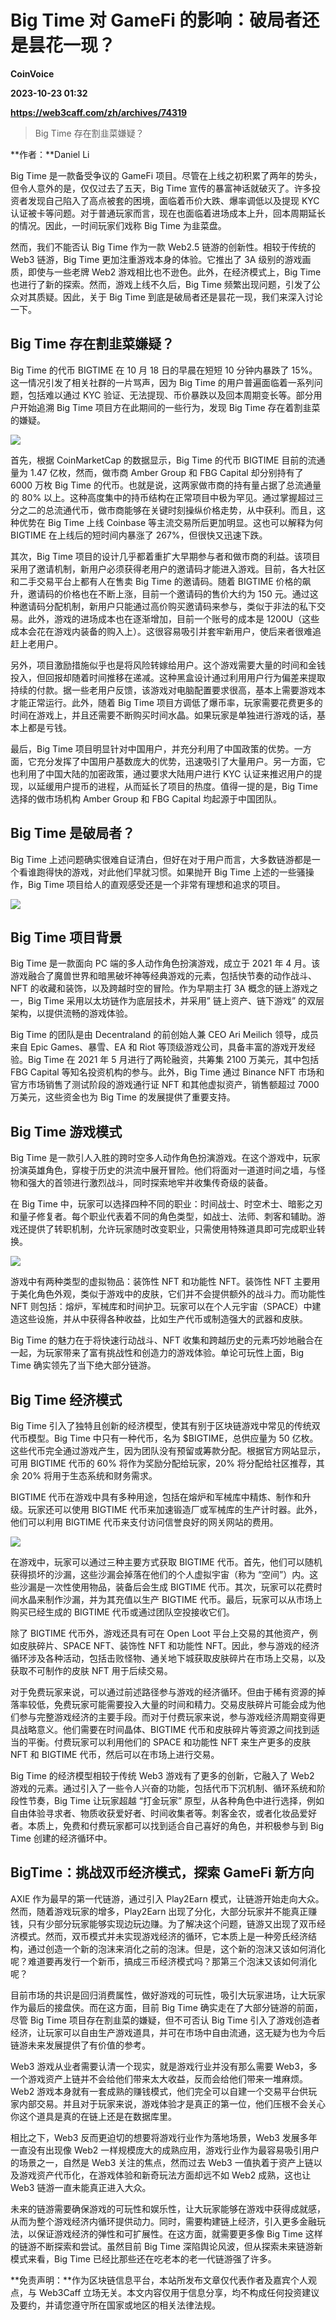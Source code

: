 # Big Time 对 GameFi 的影响：破局者还是昙花一现？
**CoinVoice**

**2023-10-23 01:32**

**https://web3caff.com/zh/archives/74319**

[](http://twitter.com/intent/tweet?text=Big%20Time%20%E5%AF%B9%20GameFi%20%E7%9A%84%E5%BD%B1%E5%93%8D%EF%BC%9A%E7%A0%B4%E5%B1%80%E8%80%85%E8%BF%98%E6%98%AF%E6%98%99%E8%8A%B1%E4%B8%80%E7%8E%B0%EF%BC%9F&url=https%3A%2F%2Fweb3caff.com%2Fzh%2Farchives%2F74319 "Twitter")[](https://www.facebook.com/sharer/sharer.php?u=https%3A%2F%2Fweb3caff.com%2Fzh%2Farchives%2F74319 "Facebook")[](https://telegram.me/share/url?url=https%3A%2F%2Fweb3caff.com%2Fzh%2Farchives%2F74319&text=Big%20Time%20%E5%AF%B9%20GameFi%20%E7%9A%84%E5%BD%B1%E5%93%8D%EF%BC%9A%E7%A0%B4%E5%B1%80%E8%80%85%E8%BF%98%E6%98%AF%E6%98%99%E8%8A%B1%E4%B8%80%E7%8E%B0%EF%BC%9F "Telegram")[](http://service.weibo.com/share/share.php?url=https%3A%2F%2Fweb3caff.com%2Fzh%2Farchives%2F74319&title=Big%20Time%20%E5%AF%B9%20GameFi%20%E7%9A%84%E5%BD%B1%E5%93%8D%EF%BC%9A%E7%A0%B4%E5%B1%80%E8%80%85%E8%BF%98%E6%98%AF%E6%98%99%E8%8A%B1%E4%B8%80%E7%8E%B0%EF%BC%9F "Sina Weibo")[](https://web3caff.com/zh/archives/74319 "Copy Link")[](https://web3caff.com/zh/archives/74319 "More")

> Big Time 存在割韭菜嫌疑？

**作者：**Daniel Li

Big Time 是一款备受争议的 GameFi 项目。尽管在上线之初积累了两年的势头，但令人意外的是，仅仅过去了五天，Big Time 宣传的暴富神话就破灭了。许多投资者发现自己陷入了高点被套的困境，面临着币价大跌、爆率调低以及提现 KYC 认证被卡等问题。对于普通玩家而言，现在也面临着进场成本上升，回本周期延长的情况。因此，一时间玩家们戏称 Big Time 为韭菜盘。

然而，我们不能否认 Big Time 作为一款 Web2.5 链游的创新性。相较于传统的 Web3 链游，Big Time 更加注重游戏本身的体验。它推出了 3A 级别的游戏画质，即使与一些老牌 Web2 游戏相比也不逊色。此外，在经济模式上，Big Time 也进行了新的探索。然而，游戏上线不久后，Big Time 频繁出现问题，引发了公众对其质疑。因此，关于 Big Time 到底是破局者还是昙花一现，我们来深入讨论一下。

**Big Time 存在割韭菜嫌疑？**
---------------------

Big Time 的代币 BIGTIME 在 10 月 18 日的早晨在短短 10 分钟内暴跌了 15%。这一情况引发了相关社群的一片骂声，因为 Big Time 的用户普遍面临着一系列问题，包括难以通过 KYC 验证、无法提现、币价暴跌以及回本周期变长等。部分用户开始追溯 Big Time 项目方在此期间的一些行为，发现 Big Time 存在着割韭菜的嫌疑。

![](https://web3caff.com/wp-content/uploads/2023/10/image-446.png)

首先，根据 CoinMarketCap 的数据显示，Big Time 的代币 BIGTIME 目前的流通量为 1.47 亿枚，然而，做市商 Amber Group 和 FBG Capital 却分别持有了 6000 万枚 Big Time 的代币。也就是说，这两家做市商的持有量占据了总流通量的 80% 以上。这种高度集中的持币结构在正常项目中极为罕见。通过掌握超过三分之二的总流通代币，做市商能够在关键时刻操纵价格走势，从中获利。而且，这种优势在 Big Time 上线 Coinbase 等主流交易所后更加明显。这也可以解释为何 BIGTIME 在上线后的短时间内暴涨了 267%，但很快又迅速下跌。

其次，Big Time 项目的设计几乎都着重扩大早期参与者和做市商的利益。该项目采用了邀请机制，新用户必须获得老用户的邀请码才能进入游戏。目前，各大社区和二手交易平台上都有人在售卖 Big Time 的邀请码。随着 BIGTIME 价格的飙升，邀请码的价格也在不断上涨，目前一个邀请码的售价大约为 150 元。通过这种邀请码分配机制，新用户只能通过高价购买邀请码来参与，类似于非法的私下交易。此外，游戏的进场成本也在逐渐增加，目前一个账号的成本是 1200U（这些成本会花在游戏内装备的购入上）。这很容易吸引并套牢新用户，使后来者很难追赶上老用户。

另外，项目激励措施似乎也是将风险转嫁给用户。这个游戏需要大量的时间和金钱投入，但回报却随着时间推移在递减。这种黑盒设计通过利用用户行为偏差来提取持续的付款。据一些老用户反馈，该游戏对电脑配置要求很高，基本上需要游戏本才能正常运行。此外，随着 Big Time 项目方调低了爆币率，玩家需要花费更多的时间在游戏上，并且还需要不断购买时间水晶。如果玩家是单独进行游戏的话，基本上都是亏钱。

最后，Big Time 项目明显针对中国用户，并充分利用了中国政策的优势。一方面，它充分发挥了中国用户基数庞大的优势，迅速吸引了大量用户。另一方面，它也利用了中国大陆的加密政策，通过要求大陆用户进行 KYC 认证来推迟用户的提现，以延缓用户提币的进程，从而延长了项目的热度。值得一提的是，Big Time 选择的做市场机构 Amber Group 和 FBG Capital 均起源于中国团队。

**Big Time 是破局者？**
------------------

Big Time 上述问题确实很难自证清白，但好在对于用户而言，大多数链游都是一个看谁跑得快的游戏，对此他们早就习惯。如果抛开 Big Time 上述的一些骚操作，Big Time 项目给人的直观感受还是一个非常有理想和追求的项目。

![](https://web3caff.com/wp-content/uploads/2023/10/image-445.png)

**Big Time 项目背景**
-----------------

Big Time 是一款面向 PC 端的多人动作角色扮演游戏，成立于 2021 年 4 月。该游戏融合了魔兽世界和暗黑破坏神等经典游戏的元素，包括快节奏的动作战斗、NFT 的收藏和装饰，以及跨越时空的冒险。作为早期主打 3A 概念的链上游戏之一，Big Time 采用以太坊链作为底层技术，并采用” 链上资产、链下游戏” 的双层架构，以提供流畅的游戏体验。

Big Time 的团队是由 Decentraland 的前创始人兼 CEO Ari Meilich 领导，成员来自 Epic Games、暴雪、EA 和 Riot 等顶级游戏公司，具备丰富的游戏开发经验。Big Time 在 2021 年 5 月进行了两轮融资，共筹集 2100 万美元，其中包括 FBG Capital 等知名投资机构的参与。此外，Big Time 通过 Binance NFT 市场和官方市场销售了测试阶段的游戏通行证 NFT 和其他虚拟资产，销售额超过 7000 万美元，这些资金也为 Big Time 的发展提供了重要支持。

**Big Time 游戏模式**
-----------------

Big Time 是一款引人入胜的跨时空多人动作角色扮演游戏。在这个游戏中，玩家扮演英雄角色，穿梭于历史的洪流中展开冒险。他们将面对一道道时间之墙，与怪物和强大的首领进行激烈战斗，同时探索地牢并收集传奇级的装备。

在 Big Time 中，玩家可以选择四种不同的职业：时间战士、时空术士、暗影之刃和量子修复者。每个职业代表着不同的角色类型，如战士、法师、刺客和辅助。游戏还提供了转职机制，允许玩家随时改变职业，只需使用特殊道具即可完成职业转换。

![](https://web3caff.com/wp-content/uploads/2023/10/image-444.png)

游戏中有两种类型的虚拟物品：装饰性 NFT 和功能性 NFT。装饰性 NFT 主要用于美化角色外观，类似于游戏中的皮肤，它们并不会提供额外的战斗力。而功能性 NFT 则包括：熔炉，军械库和时间护卫。玩家可以在个人元宇宙（SPACE）中建造这些设施，并从中获得各种收益，比如生产代币或制造强大的武器和皮肤。

Big Time 的魅力在于将快速行动战斗、NFT 收集和跨越历史的元素巧妙地融合在一起，为玩家带来了富有挑战性和创造力的游戏体验。单论可玩性上面，Big Time 确实领先了当下绝大部分链游。

**Big Time 经济模式**
-----------------

Big Time 引入了独特且创新的经济模型，使其有别于区块链游戏中常见的传统双代币模型。Big Time 中只有一种代币，名为 $BIGTIME，总供应量为 50 亿枚。这些代币完全通过游戏产生，因为团队没有预留或筹款分配。根据官方网站显示，可用 BIGTIME 代币的 60% 将作为奖励分配给玩家，20% 将分配给社区推荐，其余 20% 将用于生态系统和财务需求。

BIGTIME 代币在游戏中具有多种用途，包括在熔炉和军械库中精炼、制作和升级。玩家还可以使用 BIGTIME 代币来加速锻造厂或军械库的生产计时器。此外，他们可以利用 BIGTIME 代币来支付访问信誉良好的网关网站的费用。

![](https://web3caff.com/wp-content/uploads/2023/10/image-443.png)

在游戏中，玩家可以通过三种主要方式获取 BIGTIME 代币。首先，他们可以随机获得损坏的沙漏，这些沙漏会掉落在他们的个人虚拟宇宙（称为 “空间”）内。这些沙漏是一次性使用物品，装备后会生成 BIGTIME 代币。其次，玩家可以花费时间水晶来制作沙漏，并为其充值以生产 BIGTIME 代币。最后，玩家可以从市场上购买已经生成的 BIGTIME 代币或通过团队空投接收它们。

除了 BIGTIME 代币外，游戏还具有可在 Open Loot 平台上交易的其他资产，例如皮肤碎片、SPACE NFT、装饰性 NFT 和功能性 NFT。因此，参与游戏的经济循环涉及各种活动，包括击败怪物、通关地下城获取皮肤碎片在市场上交易，以及获取不可制作的皮肤 NFT 用于后续交易。

对于免费玩家来说，可以通过前述路径参与游戏的经济循环。但由于稀有资源的掉落率较低，免费玩家可能需要投入大量的时间和精力。交易皮肤碎片可能会成为他们参与完整游戏经济的主要手段。而对于付费玩家来说，参与游戏经济周期变得更具战略意义。他们需要在时间晶体、BIGTIME 代币和皮肤碎片等资源之间找到适当的平衡。付费玩家可以利用他们的 SPACE 和功能性 NFT 来生产更多的皮肤 NFT 和 BIGTIME 代币，然后可以在市场上进行交易。

Big Time 的经济模型相较于传统 Web3 游戏有了更多的创新，它融入了 Web2 游戏的元素。通过引入了一些令人兴奋的功能，包括代币下沉机制、循环系统和阶段性节奏，Big Time 让玩家超越 “打金玩家” 原型，从各种角色中进行选择，例如自由体验寻求者、物质收获爱好者、时间收集者等。刺客金农，或者化妆品爱好者。本质上，免费和付费玩家都可以找到适合自己喜好的角色，并积极参与到 Big Time 创建的经济循环中。

**BigTime：挑战双币经济模式，探索 GameFi 新方向**
----------------------------------

AXIE 作为最早的第一代链游，通过引入 Play2Earn 模式，让链游开始走向大众。然而，随着游戏玩家的增多，Play2Earn 出现了分化，大部分玩家并不能真正赚钱，只有少部分玩家能够实现边玩边赚。为了解决这个问题，链游又出现了双币经济模式。然而，双币模式并未实现游戏经济的循环，它本质上是一种旁氏经济结构，通过创造一个新的泡沫来消化之前的泡沫。但是，这个新的泡沫又该如何消化呢？难道要再发行一个新币，搞成三币经济模式吗？那第三个泡沫又该如何消化呢？

目前市场的共识是回归消费属性，做好游戏的可玩性，吸引大玩家进场，让大玩家作为最后的接盘侠。而在这方面，目前 Big Time 确实走在了大部分链游的前面，尽管 Big Time 项目存在割韭菜的嫌疑，但不可否认 Big Time 引入了游戏创造者经济，让玩家可以自由生产游戏道具，并可在市场中自由流通，这无疑为也为今后链游未来发展提供了有价值的参考。

Web3 游戏从业者需要认清一个现实，就是游戏行业并没有那么需要 Web3，多一个游戏资产上链并不会给他们带来太大收益，反而会给他们带来一堆麻烦。Web2 游戏本身就有一套成熟的赚钱模式，他们完全可以自建一个交易平台供玩家内部交易。并且对于玩家来说，游戏体验才是真正的第一位，他们压根不会关心你这个道具是真的在链上还是在数据库里。

相比之下，Web3 反而更迫切的想要将游戏行业作为落地场景，Web3 发展多年一直没有出现像 Web2 一样规模庞大的成熟应用，游戏行业作为最容易吸引用户的场景之一，自然是 Web3 关注的焦点，然而过去 Web3 一值执着于资产上链以及游戏资产代币化，在游戏体验和新奇玩法方面却远不如 Web2 成熟，这也让 Web3 链游一直未能真正进入大众。

未来的链游需要确保游戏的可玩性和娱乐性，让大玩家能够在游戏中获得成就感，从而为整个游戏经济内循环提供动力。同时，需要构建链上经济，引入更多金融玩法，以保证游戏经济的弹性和可扩展性。在这方面，就需要更多像 Big Time 这样的链游不断探索和尝试。虽然目前 Big Time 深陷舆论风波，但从探索未来链游新模式来看，Big Time 已经比那些还在吃老本的老一代链游强了许多。

**免责声明：**作为区块链信息平台，本站所发布文章仅代表作者及嘉宾个人观点，与 Web3Caff 立场无关。本文内容仅用于信息分享，均不构成任何投资建议及要约，并请您遵守所在国家或地区的相关法律法规。